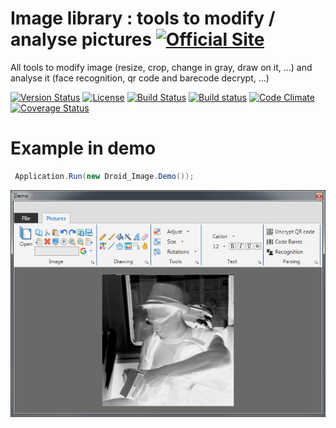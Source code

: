 # Image library : tools to modify / analyse pictures [![Official Site](https://img.shields.io/badge/site-servodroid.com-orange.svg)](http://servodroid.com)

All tools to modify image (resize, crop, change in gray, draw on it, ...) and analyse it (face recognition, qr code and barecode decrypt, ...)

[![Version Status](https://img.shields.io/nuget/v/Droid_Image.svg)](https://www.nuget.org/packages/Droid-Image/)
[![License](https://img.shields.io/github/license/brandondahler/Data.HashFunction.svg)](https://raw.githubusercontent.com/ThibaultMontaufray/Tools4Libraries/master/License)
[![Build Status](https://travis-ci.org/ThibaultMontaufray/Droid-Image.svg?branch=master)](https://travis-ci.org/ThibaultMontaufray/Droid-Image) 
[![Build status](https://ci.appveyor.com/api/projects/status/sidmejyg6biq7gkr?svg=true)](https://ci.appveyor.com/project/ThibaultMontaufray/Droid-Image)
[![Code Climate](https://codeclimate.com/github/ThibaultMontaufray/Droid-Image/badges/gpa.svg)](https://codeclimate.com/github/ThibaultMontaufray/Droid-Image)
[![Coverage Status](https://coveralls.io/repos/github/ThibaultMontaufray/Droid-Image/badge.svg)](https://coveralls.io/r/ThibaultMontaufray/Droid-Image?branch=master)

# Example in demo

```csharp
 Application.Run(new Droid_Image.Demo());
```
<img src="./Demo.png" />
